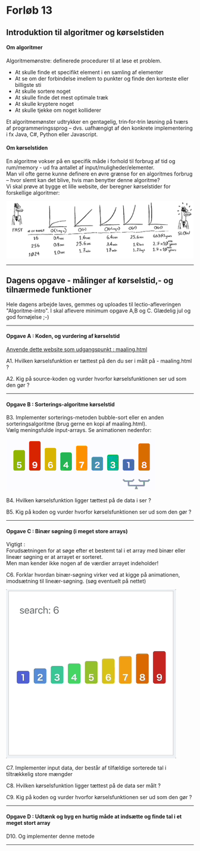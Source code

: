 # Forløb 13 
## Introduktion til algoritmer og kørselstiden

#### Om algoritmer
Algoritmemønstre: definerede procedurer til at løse et problem.

- At skulle finde et specifikt element i en samling af elementer
- At se om der forbindelse imellem to punkter og finde den korteste eller billigste sti
- At skulle sortere noget
- At skulle finde det mest optimale træk
- At skulle kryptere noget
- At skulle tjekke om noget kolliderer

Et algoritmemønster udtrykker en gentagelig, trin‐for‐trin løsning på tværs af
programmeringssprog – dvs. uafhængigt af den konkrete implementering i fx Java, C#, Python eller Javascript.

#### Om kørselstiden
En algoritme vokser på en specifik måde i forhold til forbrug af tid og rum/memory - ud fra antallet af input/muligheder/elementer.     
Man vil ofte gerne kunne definere en øvre grænse for en algoritmes forbrug – hvor slemt kan det blive, hvis man benytter denne algoritme?    
Vi skal prøve at bygge et lille website, der beregner kørselstider for forskellige algoritmer: 

![](runtime.png)

----------------------------------------------------------------------------------------------------------------------------------------------------------------------

## Dagens opgave - målinger af kørselstid,- og tilnærmede funktioner 

Hele dagens arbejde laves, gemmes og uploades til lectio-afleveringen "Algoritme-intro".
I skal aflevere minimum opgave A,B og C.
Glædelig jul og god fornøjelse ;-)

----------------------------------------------------------------------------------------------------------------------------------------------------------------------

#### Opgave A : Koden, og vurdering af kørselstid

[Anvende dette website som udgangspunkt : maaling.html](maaling.html)

A1. Hvilken kørselsfunktion er tættest på den du ser i målt på - maaling.html ?

A2. Kig på source-koden og vurder hvorfor kørselsfunktionen ser ud som den gør ?

----------------------------------------------------------------------------------------------------------------------------------------------------------------------

#### Opgave B : Sorterings-algoritme kørselstid

B3. Implementer sorterings-metoden bubble-sort eller en anden sorteringsalgoritme (brug gerne en kopi af maaling.html).   
Vælg meningsfulde input-arrays. Se animationen nedenfor: 

![](BubbleSort_Avg_case.gif)


B4. Hvilken kørselsfunktion ligger tættest på de data i ser ?

B5. Kig på koden og vurder hvorfor kørselsfunktionen ser ud som den gør ?

----------------------------------------------------------------------------------------------------------------------------------------------------------------------

#### Opgave C : Binær søgning (i meget store arrays)

Vigtigt :   
Forudsætningen for at søge efter et bestemt tal i et array med binær eller lineær søgning er at arrayet er sorteret.   
Men man kender ikke nogen af de værdier arrayet indeholder!

C6. Forklar hvordan binær-søgning virker ved at kigge på animationen, imodsætning til lineær-søgning. 
(søg eventuelt på nettet)

![](binary_search.gif)

C7. Implementer input data, der består af tilfældige sorterede tal i tiltrækkelig store mængder 

C8. Hvilken kørselsfunktion ligger tættest på de data ser målt ?

C9. Kig på koden og vurder hvorfor kørselsfunktionen ser ud som den gør ?

----------------------------------------------------------------------------------------------------------------------------------------------------------------------

#### Opgave D : Udtænk og byg en hurtig måde at indsætte og finde tal i et meget stort array

D10. Og implementer denne metode

----------------------------------------------------------------------------------------------------------------------------------------------------------------------
